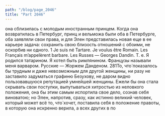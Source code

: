 ```yaml
---
path: "/blog/page_2046"
title: "Part 2046"
---
```


 она сблизилась с молодым иностранным принцем. Когда она возвратилась в Петербург, принц и вельможа были оба в Петербурге, оба заявляли свои права, и для Элен представилась новая еще в ее карьере задача: сохранить свою близость отношений с обоими, не оскорбив ни одного.
1 Je suis né Tartare. Je voulus être Romain. Les Français m’appelèrent barbare. Les Russes — Georges Dandin. T. e. Я родился татарином. Я хотел быть римлянином. Французы называли меня варваром. Русские — Жоржем Данденом.
281То, что̀ показалось бы трудным и даже невозможным для другой женщины, ни разу не заставило задуматься графиню Безухову, не даром видно пользовавшуюся репутацией умнейшей женщины. Ежели бы она стала скрывать свои поступки, выпутываться хитростью из неловкого положения, она бы этим самым испортила свое дело, сознав себя виноватою; но Элен, напротив, сразу, как истинно великий человек, который может всё то, что̀ хочет, поставила себя в положение правоты, в которую она искренно верила, а всех других в по
